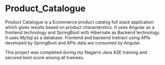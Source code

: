 # Product_Catalogue

Product Catalogue is a Ecommerce product catalog full stack application which gives results based on product characterstics.
It uses Angular as a frontend technology and SpringBoot with Hibernate as Backend technology. It uses MySql as a database. 
Frontend and backend Inetract using APIs developed by SpringBoot and APIs data are consumed by Angular.

This project was completed during my Nagarro Java ASE training and secured best score among all trainees.

